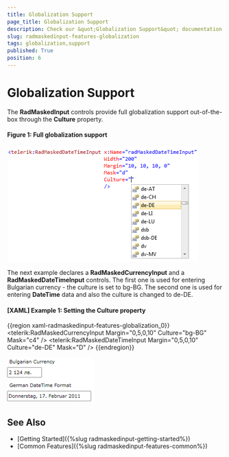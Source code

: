 ```yaml
---
title: Globalization Support
page_title: Globalization Support
description: Check our &quot;Globalization Support&quot; documentation article for the RadMaskedInput {{ site.framework_name }} control.
slug: radmaskedinput-features-globalization
tags: globalization,support
published: True
position: 6
---
```


# Globalization Support

The __RadMaskedInput__ controls provide full globalization support out-of-the-box through the __Culture__ property.

#### __Figure 1: Full globalization support__ 
![{{ site.framework_name }} RadMaskedInput Full globalization support](images/radmaskedinput_features_globalization_overview.png)

The next example declares a __RadMaskedCurrencyInput__ and a __RadMaskedDateTimeInput__ controls. The first one is used for entering Bulgarian currency - the culture is set to bg-BG. The second one is used for entering __DateTime__ data and also the culture is changed to de-DE.

#### __[XAML] Example 1: Setting the Culture property__
{{region xaml-radmaskedinput-features-globalization_0}}
	<Grid x:Name="LayoutRoot" Background="White">
	    <StackPanel>
	        <TextBlock Margin="5 0" Text="Bulgarian Currency" />
	        <telerik:RadMaskedCurrencyInput Margin="0,5,0,10" 
	                                        Culture="bg-BG"
	                                        Mask="c4" />
	        <TextBlock Margin="5 0" Text="German DateTime Format" />
	        <telerik:RadMaskedDateTimeInput Margin="0,5,0,10" 
	                                        Culture="de-DE"
	                                        Mask="D" />
	    </StackPanel>
	</Grid>
{{endregion}}

![{{ site.framework_name }} RadMaskedInput Custom Currency and DateTime Cultures](images/radmaskedinput_features_globalization.png)

## See Also
 * [Getting Started]({%slug radmaskedinput-getting-started%})
 * [Common Features]({%slug radmaskedinput-features-common%})